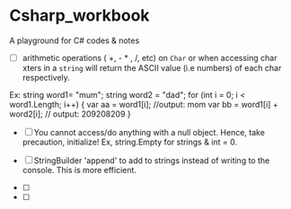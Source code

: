 # Csharp_workbook
A playground for C# codes & notes
- [ ] arithmetic operations ( +, - * , /, etc) on `Char` or when accessing char xters in a `string` will return the ASCII value (i.e numbers) of each char respectively.

Ex: string word1= "mum"; string word2 = "dad";
    for (int i = 0; i < word1.Length; i++)
      {
       var aa = word1[i];            //output: mom
       var bb = word1[i] + word2[i]; // output: 209208209
      }
      
- [ ] You cannot access/do anything with a null object. Hence, take precaution, initialize! Ex, string.Empty for strings & int = 0.
- [ ] StringBuilder 'append' to add to strings instead of writing to the console. This is more efficient.

- [ ] 
- [ ] 
